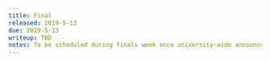 ```yaml
---
title: Final
released: 2019-5-13
due: 2019-5-13
writeup: TBD
notes: To be scheduled during finals week once university-wide announcement is made. 
---
```

